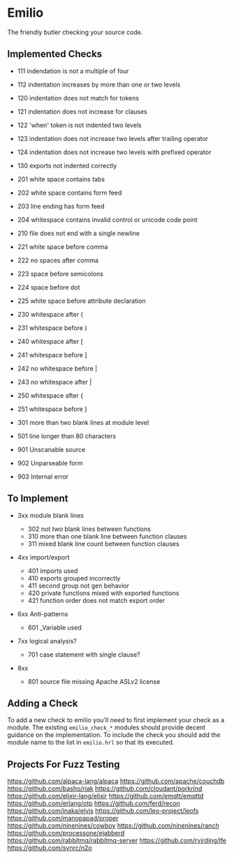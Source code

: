 Emilio
===

The friendly butler checking your source code.

Implemented Checks
---

* 111 indendation is not a multiple of four
* 112 indentation increases by more than one or two levels
* 120 indentation does not match for tokens
* 121 indentation does not increase for clauses
* 122 'when' token is not indented two levels
* 123 indentation does not increase two levels after trailing operator
* 124 indentation does not increase two levels with prefixed operator
* 130 exports not indented correctly

* 201 white space contains tabs
* 202 white space contains form feed
* 203 line ending has form feed
* 204 whitespace contains invalid control or unicode code point

* 210 file does not end with a single newline

* 221 white space before comma
* 222 no spaces after comma
* 223 space before semicolons
* 224 space before dot
* 225 white space before attribute declaration

* 230 whitespace after (
* 231 whitespace before )

* 240 whitespace after [
* 241 whitespace before ]
* 242 no whitespace before |
* 243 no whitespace after |

* 250 whitespace after {
* 251 whitespace before }

* 301 more than two blank lines at module level

* 501 line longer than 80 characters

* 901 Unscanable source
* 902 Unparseable form
* 903 Internal error

To Implement
---

* 3xx module blank lines
  * 302 not two blank lines between functions
  * 310 more than one blank line between function clauses
  * 311 mixed blank line count between function clauses

* 4xx import/export
  * 401 imports used
  * 410 exports grouped incorrectly
  * 411 second group not gen behavior
  * 420 private functions mixed with exported functions
  * 421 function order does not match export order

* 6xx Anti-patterns
  * 601 _Variable used

* 7xx logical analysis?
  * 701 case statement with single clause?

* 8xx
  * 801 source file missing Apache ASLv2 license


Adding a Check
---

To add a new check to emilio you'll need to first implement your check
as a module. The existing `emilio_check_*` modules should provide
decent guidance on the implementation. To include the check you should
add the module name to the list in `emilio.hrl` so that its executed.


Projects For Fuzz Testing
---

https://github.com/alpaca-lang/alpaca
https://github.com/apache/couchdb
https://github.com/basho/riak
https://github.com/cloudant/porkrind
https://github.com/elixir-lang/elixir
https://github.com/emqtt/emqttd
https://github.com/erlang/otp
https://github.com/ferd/recon
https://github.com/inaka/elvis
https://github.com/leo-project/leofs
https://github.com/manopapad/proper
https://github.com/ninenines/cowboy
https://github.com/ninenines/ranch
https://github.com/processone/ejabberd
https://github.com/rabbitmq/rabbitmq-server
https://github.com/rvirding/lfe
https://github.com/synrc/n2o
